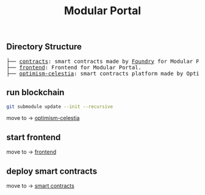<div align="center">
  <br />
  <br />
  <h1>Modular Portal</h3>
  <br />
</div>

## Directory Structure

<pre>
├── <a href="./contracts">contracts</a>: smart contracts made by <a href="https://book.getfoundry.sh/">Foundry</a> for Modular Portal.
├── <a href="./frontend">frontend</a>: Frontend for Modular Portal.
├── <a href="https://github.com/kobakaku/optimism-celestia">optimism-celestia</a>: smart contracts platform made by Optimism on Celestia.
</pre>

## run blockchain

```sh
git submodule update --init --recursive
```

move to → <a href="https://github.com/kobakaku/optimism-celestia">optimism-celestia</a>

## start frontend

move to → <a href="./frontend">frontend</a>

## deploy smart contracts

move to → <a href="./contracts">smart contracts</a>
